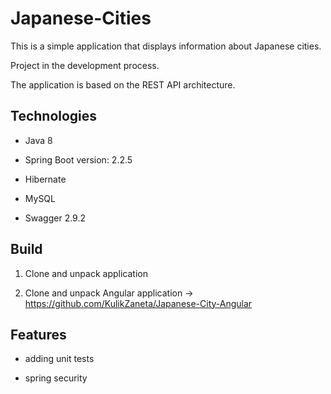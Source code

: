 # Japanese-Cities
This is a simple application that displays information about Japanese cities.

Project in the development process. 

The application is based on the REST API architecture.


## Technologies
* Java 8
 
* Spring Boot version: 2.2.5

* Hibernate

* MySQL 

* Swagger 2.9.2

## Build
1. Clone and unpack application

2. Clone and unpack Angular application -> https://github.com/KulikZaneta/Japanese-City-Angular

## Features
* adding unit tests

* spring security
